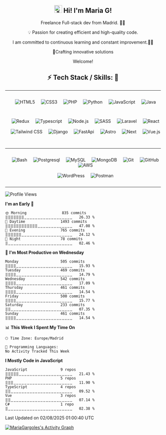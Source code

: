 <h2 align="center">
  <picture>
  <source srcset="https://fonts.gstatic.com/s/e/notoemoji/latest/1f44b/512.webp" type="image/webp">
  <img src="https://fonts.gstatic.com/s/e/notoemoji/latest/1f44b/512.gif" alt="👋" width="25" height="25">
</picture> Hi! I'm Maria G!
</h2>

<p align="center">
   Freelance Full-stack dev from Madrid. 🧑‍💻
</p>

<p align="center">
💡 Passion for creating efficient and high-quality code.
</p>

<p align="center">
 I am committed to continuous learning and constant improvement.👩‍💻

</p>

<p align="center">
🚀Crafting innovative solutions
</p>

<p align="center"> 
Welcome!
</p>

<h2 align="center">

⚡ Tech Stack / Skills: 🧰

</h2>

---

<div align="center" style="display: flex; flex-wrap: wrap; justify-content: center; gap: 20px;">

&nbsp;&nbsp;&nbsp;&nbsp;![HTML5](https://img.shields.io/badge/HTML5-f76537?style=for-the-badge&logo=HTML5&logoColor=f76537&labelColor=101010)
&nbsp;&nbsp;&nbsp;&nbsp;![CSS3](https://img.shields.io/badge/CSS3-2396f3?style=for-the-badge&logo=CSS3&logoColor=2396f3&labelColor=101010)
&nbsp;&nbsp;&nbsp;&nbsp;![PHP](https://img.shields.io/badge/PHP-777BB4?style=for-the-badge&logo=php&logoColor=777BB4&labelColor=101010)
&nbsp;&nbsp;&nbsp;&nbsp;![Python](https://img.shields.io/badge/Python-37668e?style=for-the-badge&logo=python&logoColor=f7df1e&labelColor=101010)
&nbsp;&nbsp;&nbsp;&nbsp;![JavaScript](https://img.shields.io/badge/javascript-f7df1e?style=for-the-badge&logo=javascript&logoColor=f7df1e&labelColor=101010)
&nbsp;&nbsp;&nbsp;&nbsp;![Java](https://img.shields.io/badge/Java-ed1c24?style=for-the-badge&logo=oracle&logoColor=ed1c24&labelColor=101010)
<br><br>
</div>

<div align="center" style="display: flex; flex-wrap: wrap; justify-content: center; gap: 20px;">


&nbsp;&nbsp;&nbsp;&nbsp;![Redux](https://img.shields.io/badge/redux-70407b?style=for-the-badge&logo=redux&logoColor=a10684&labelColor=101010)
&nbsp;&nbsp;&nbsp;&nbsp;![Typescript](https://img.shields.io/badge/typescript-0089b5?style=for-the-badge&logo=typescript&logoColor=276e8e&labelColor=101010)
&nbsp;&nbsp;&nbsp;&nbsp;![Node.js](https://img.shields.io/badge/node.js-339933?style=for-the-badge&logo=node.js&logoColor=339933&labelColor=101010)
&nbsp;&nbsp;&nbsp;&nbsp;![SASS](https://img.shields.io/badge/sass-C66394?style=for-the-badge&logo=sass&logoColor=C66394&labelColor=101010)
&nbsp;&nbsp;&nbsp;&nbsp;![Laravel](https://img.shields.io/badge/laravel-777BB4?style=for-the-badge&logo=laravel&logoColor=777BB4&labelColor=101010)
&nbsp;&nbsp;&nbsp;&nbsp;![React](https://img.shields.io/badge/React-00a1b5?style=for-the-badge&logo=react&logoColor=1fc0ff&labelColor=101010)
<br><br>
&nbsp;&nbsp;&nbsp;&nbsp;![Tailwind CSS](https://img.shields.io/badge/Tailwind%20CSS-20b8c9?style=for-the-badge&logo=tailwind-css&logoColor=20b8c9&labelColor=101010)
&nbsp;&nbsp;&nbsp;&nbsp;![Django](https://img.shields.io/badge/django-4EA94B?style=for-the-badge&logo=django&logoColor=4EA94B&labelColor=101010)
&nbsp;&nbsp;&nbsp;&nbsp;![FastApi](https://img.shields.io/badge/fastapi-059386?style=for-the-badge&logo=fastapi&logoColor=FFFFFF&labelColor=101010)
&nbsp;&nbsp;&nbsp;&nbsp;![Astro](https://img.shields.io/badge/astro-21124C?style=for-the-badge&logo=astro&logoColor=FFFFFF&labelColor=101010)
&nbsp;&nbsp;&nbsp;&nbsp;![Next](https://img.shields.io/badge/next.js-F7A40E?style=for-the-badge&logo=next.js&logoColor=F7E200&labelColor=101010)
&nbsp;&nbsp;&nbsp;&nbsp;![Vue.js](https://img.shields.io/badge/Vue.js-3FB27F?style=for-the-badge&logo=vue.js&logoColor=3FB27F&labelColor=101010)
<br><br>

</div>

---

<div align="center" style="display: flex; flex-wrap: wrap; justify-content: center; gap: 20px;">
  
&nbsp;&nbsp;&nbsp;&nbsp;![Bash](https://img.shields.io/badge/shell-323330?style=for-the-badge&logo=shell&logoColor=white&labelColor=101010) 
&nbsp;&nbsp;&nbsp;&nbsp;![Postgresql](https://img.shields.io/badge/postgresql-31648C?style=for-the-badge&logo=postgresql&logoColor=31648C&labelColor=101010) 
&nbsp;&nbsp;&nbsp;&nbsp;![MySQL](https://img.shields.io/badge/MySQL-00758F?style=for-the-badge&logo=mysql&logoColor=00758F&labelColor=101010) 
&nbsp;&nbsp;&nbsp;&nbsp;![MongoDB](https://img.shields.io/badge/MongoDB-4EA94B?style=for-the-badge&logo=mongodb&logoColor=4EA94B&labelColor=101010)
&nbsp;&nbsp;&nbsp;&nbsp;![Git](https://img.shields.io/badge/Git-F05033?style=for-the-badge&logo=git&logoColor=F05033&labelColor=101010) 
&nbsp;&nbsp;&nbsp;&nbsp;![GitHub](https://img.shields.io/badge/GitHub-181717?style=for-the-badge&logo=github&logoColor=white&labelColor=101010) 
&nbsp;&nbsp;&nbsp;&nbsp;![AWS](https://img.shields.io/badge/AWS-FF6C37?style=for-the-badge&logo=amazon-aws&logoColor=white) <br><br>
&nbsp;&nbsp;&nbsp;&nbsp;![WordPress](https://img.shields.io/badge/WordPress-21759B?style=for-the-badge&logo=wordpress&logoColor=21759B&labelColor=101010) 
&nbsp;&nbsp;&nbsp;&nbsp;![Postman](https://img.shields.io/badge/Postman-FF6C37?style=for-the-badge&logo=postman&logoColor=FF6C37&labelColor=101010)

</div>

---

<!--START_SECTION:waka-->
![Profile Views](http://img.shields.io/badge/Profile%20Views-0-blue)

**I'm an Early 🐤** 

```text
🌞 Morning                835 commits         ⣿⣿⣿⣿⣿⣿⣿⣀⣀⣀⣀⣀⣀⣀⣀⣀⣀⣀⣀⣀⣀⣀⣀⣀⣀   26.33 % 
🌆 Daytime                1493 commits        ⣿⣿⣿⣿⣿⣿⣿⣿⣿⣿⣿⣿⣀⣀⣀⣀⣀⣀⣀⣀⣀⣀⣀⣀⣀   47.08 % 
🌃 Evening                765 commits         ⣿⣿⣿⣿⣿⣿⣀⣀⣀⣀⣀⣀⣀⣀⣀⣀⣀⣀⣀⣀⣀⣀⣀⣀⣀   24.12 % 
🌙 Night                  78 commits          ⣿⣀⣀⣀⣀⣀⣀⣀⣀⣀⣀⣀⣀⣀⣀⣀⣀⣀⣀⣀⣀⣀⣀⣀⣀   02.46 % 
```
📅 **I'm Most Productive on Wednesday** 

```text
Monday                   505 commits         ⣿⣿⣿⣿⣀⣀⣀⣀⣀⣀⣀⣀⣀⣀⣀⣀⣀⣀⣀⣀⣀⣀⣀⣀⣀   15.93 % 
Tuesday                  469 commits         ⣿⣿⣿⣿⣀⣀⣀⣀⣀⣀⣀⣀⣀⣀⣀⣀⣀⣀⣀⣀⣀⣀⣀⣀⣀   14.79 % 
Wednesday                542 commits         ⣿⣿⣿⣿⣀⣀⣀⣀⣀⣀⣀⣀⣀⣀⣀⣀⣀⣀⣀⣀⣀⣀⣀⣀⣀   17.09 % 
Thursday                 461 commits         ⣿⣿⣿⣿⣀⣀⣀⣀⣀⣀⣀⣀⣀⣀⣀⣀⣀⣀⣀⣀⣀⣀⣀⣀⣀   14.54 % 
Friday                   500 commits         ⣿⣿⣿⣿⣀⣀⣀⣀⣀⣀⣀⣀⣀⣀⣀⣀⣀⣀⣀⣀⣀⣀⣀⣀⣀   15.77 % 
Saturday                 233 commits         ⣿⣿⣀⣀⣀⣀⣀⣀⣀⣀⣀⣀⣀⣀⣀⣀⣀⣀⣀⣀⣀⣀⣀⣀⣀   07.35 % 
Sunday                   461 commits         ⣿⣿⣿⣿⣀⣀⣀⣀⣀⣀⣀⣀⣀⣀⣀⣀⣀⣀⣀⣀⣀⣀⣀⣀⣀   14.54 % 
```


📊 **This Week I Spent My Time On** 

```text
🕑︎ Time Zone: Europe/Madrid

💬 Programming Languages: 
No Activity Tracked This Week
```

**I Mostly Code in JavaScript** 

```text
JavaScript               9 repos             ⣿⣿⣿⣿⣿⣀⣀⣀⣀⣀⣀⣀⣀⣀⣀⣀⣀⣀⣀⣀⣀⣀⣀⣀⣀   21.43 % 
PHP                      5 repos             ⣿⣿⣿⣀⣀⣀⣀⣀⣀⣀⣀⣀⣀⣀⣀⣀⣀⣀⣀⣀⣀⣀⣀⣀⣀   11.90 % 
TypeScript               4 repos             ⣿⣿⣀⣀⣀⣀⣀⣀⣀⣀⣀⣀⣀⣀⣀⣀⣀⣀⣀⣀⣀⣀⣀⣀⣀   09.52 % 
Vue                      3 repos             ⣿⣿⣀⣀⣀⣀⣀⣀⣀⣀⣀⣀⣀⣀⣀⣀⣀⣀⣀⣀⣀⣀⣀⣀⣀   07.14 % 
C#                       1 repo              ⣿⣀⣀⣀⣀⣀⣀⣀⣀⣀⣀⣀⣀⣀⣀⣀⣀⣀⣀⣀⣀⣀⣀⣀⣀   02.38 % 
```




 Last Updated on 02/08/2025 01:00:40 UTC
<!--END_SECTION:waka-->

<!-- https://github.com/ashutosh00710/github-readme-activity-graph -->

<a href="https://github.com/ashutosh00710/github-readme-activity-graph"><img alt="MariaGargoles's Activity Graph" src="https://github-readme-activity-graph.vercel.app/graph/?username=mariagargoles&bg_color=566573&color=eaecee&line=aad6ec&point=FFFFFF&hide_border=false&v=udfgdf" /></a>
